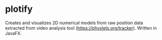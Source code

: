 # plotify

Creates and visualizes 2D numerical models from raw position data extracted from video analysis tool (https://physlets.org/tracker). Written in JavaFX.
